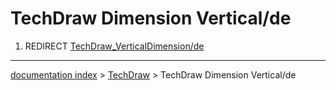 # TechDraw Dimension Vertical/de
1.  REDIRECT [TechDraw\_VerticalDimension/de](TechDraw_VerticalDimension/de.md)

---
[documentation index](../README.md) > [TechDraw](TechDraw_Workbench.md) > TechDraw Dimension Vertical/de
